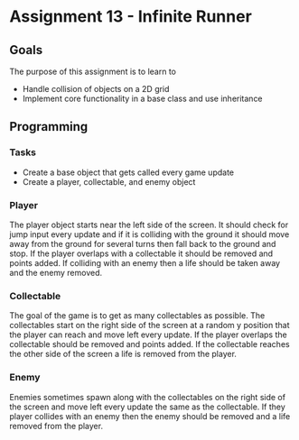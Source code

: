 
Assignment 13 - Infinite Runner
===========================
 Goals
 -----
 The purpose of this assignment is to learn to
 - Handle collision of objects on a 2D grid
 - Implement core functionality in a base class and use inheritance

Programming
-----------
### Tasks
- Create a base object that gets called every game update
- Create a player, collectable, and enemy object

### Player
The player object starts near the left side of the screen. It should check for jump input every update and if it is colliding with the ground it should move away from the ground for several turns then fall back to the ground and stop. If the player overlaps with a collectable it should be removed and points added. If colliding with an enemy then a life should be taken away and the enemy removed.
### Collectable
The goal of the game is to get as many collectables as possible. The collectables start on the right side of the screen at a random y position that the player can reach and move left every update. If the player overlaps the collectable should be removed and points added. If the collectable reaches the other side of the screen a life is removed from the player.
### Enemy
Enemies sometimes spawn along with the collectables on the right side of the screen and move left every update the same as the collectable. If they player collides with an enemy then the enemy should be removed and a life removed from the player.
